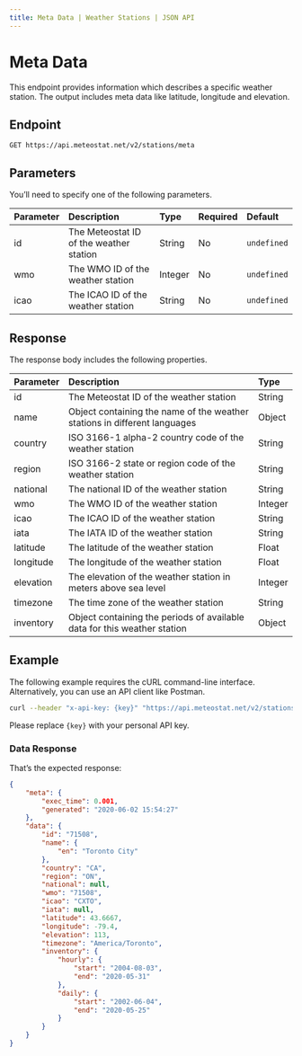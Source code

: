 ```yaml
---
title: Meta Data | Weather Stations | JSON API
---
```


# Meta Data

This endpoint provides information which describes a specific weather station. The output includes meta data like latitude, longitude and elevation.

## Endpoint

```
GET https://api.meteostat.net/v2/stations/meta
```

## Parameters

You’ll need to specify one of the following parameters.

| **Parameter** | **Description**                         | **Type** | **Required** | **Default** |
|:--------------|:----------------------------------------|:---------|:-------------|:------------|
| id            | The Meteostat ID of the weather station | String   | No           | `undefined` |
| wmo           | The WMO ID of the weather station       | Integer  | No           | `undefined` |
| icao          | The ICAO ID of the weather station      | String   | No           | `undefined` |

## Response

The response body includes the following properties.

| **Parameter** | **Description**                                                           | **Type** |
|:--------------|:--------------------------------------------------------------------------|:---------|
| id            | The Meteostat ID of the weather station                                   | String   |
| name          | Object containing the name of the weather stations in different languages | Object   |
| country       | ISO 3166-1 alpha-2 country code of the weather station                    | String   |
| region        | ISO 3166-2 state or region code of the weather station                    | String   |
| national      | The national ID of the weather station                                    | String   |
| wmo           | The WMO ID of the weather station                                         | Integer  |
| icao          | The ICAO ID of the weather station                                        | String   |
| iata          | The IATA ID of the weather station                                        | String   |
| latitude      | The latitude of the weather station                                       | Float    |
| longitude     | The longitude of the weather station                                      | Float    |
| elevation     | The elevation of the weather station in meters above sea level            | Integer  |
| timezone      | The time zone of the weather station                                      | String   |
| inventory     | Object containing the periods of available data for this weather station  | Object   |

## Example

The following example requires the cURL command-line interface. Alternatively, you can use an API client like Postman.

```sh
curl --header "x-api-key: {key}" "https://api.meteostat.net/v2/stations/meta?id=71508"
```

Please replace `{key}` with your personal API key.

### Data Response

That’s the expected response:

```json
{
    "meta": {
        "exec_time": 0.001,
        "generated": "2020-06-02 15:54:27"
    },
    "data": {
        "id": "71508",
        "name": {
            "en": "Toronto City"
        },
        "country": "CA",
        "region": "ON",
        "national": null,
        "wmo": "71508",
        "icao": "CXTO",
        "iata": null,
        "latitude": 43.6667,
        "longitude": -79.4,
        "elevation": 113,
        "timezone": "America/Toronto",
        "inventory": {
            "hourly": {
                "start": "2004-08-03",
                "end": "2020-05-31"
            },
            "daily": {
                "start": "2002-06-04",
                "end": "2020-05-25"
            }
        }
    }
}
```
